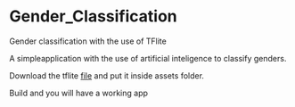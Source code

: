 # Gender_Classification
Gender classification with the use of TFlite

A simpleapplication with the use of artificial inteligence to classify genders.

Download the tflite [file](https://drive.google.com/open?id=1IkfW_TKiXZqr2jNhFXt6ohgzQkd8-Dts) and put it inside assets folder.

Build and you will have a working app
